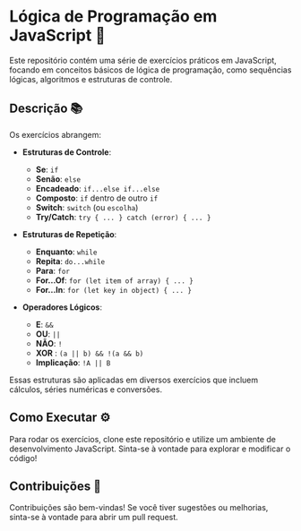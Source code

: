 # Lógica de Programação em JavaScript 📘

Este repositório contém uma série de exercícios práticos em JavaScript, focando em conceitos básicos de lógica de programação, como sequências lógicas, algoritmos e estruturas de controle.

## Descrição 📚

Os exercícios abrangem:

- **Estruturas de Controle**:
  - **Se**: `if`
  - **Senão**: `else`
  - **Encadeado**: `if...else if...else`
  - **Composto**: `if` dentro de outro `if`
  - **Switch**: `switch` (ou `escolha`)
  - **Try/Catch**: `try { ... } catch (error) { ... }`
  
- **Estruturas de Repetição**:
  - **Enquanto**: `while`
  - **Repita**: `do...while`
  - **Para**: `for`
  - **For...Of**: `for (let item of array) { ... }`
  - **For...In**: `for (let key in object) { ... }`
  
- **Operadores Lógicos**:
  - **E**: `&&`
  - **OU**: `||`
  - **NÃO**: `!`
  - **XOR** : `(a || b) && !(a && b)` 
  - **Implicação**: `!A || B`

Essas estruturas são aplicadas em diversos exercícios que incluem cálculos, séries numéricas e conversões.

## Como Executar ⚙️

Para rodar os exercícios, clone este repositório e utilize um ambiente de desenvolvimento JavaScript. Sinta-se à vontade para explorar e modificar o código!

## Contribuições 🤝

Contribuições são bem-vindas! Se você tiver sugestões ou melhorias, sinta-se à vontade para abrir um pull request.
